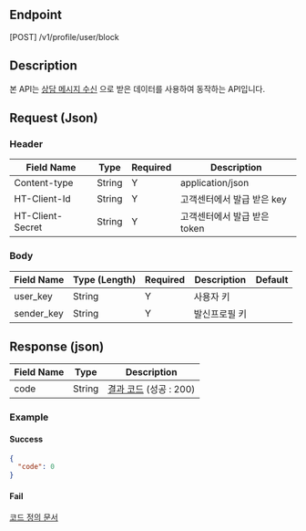 ## Endpoint
[POST] /v1/profile/user/block

## Description
본 API는 [상담 메시지 수신](./상담%20메시지%20수신) 으로 받은 데이터를 사용하여 동작하는 API입니다.

## Request (Json)
### Header
| Field Name       | Type   | Required | Description          |
|------------------|--------|----------|----------------------|
| Content-type     | String | Y        | application/json     |
| HT-Client-Id     | String | Y        | 고객센터에서 발급 받은 key    |
| HT-Client-Secret | String | Y        | 고객센터에서 발급 받은 token  |

### Body
| Field Name  | Type (Length) | Required | Description     | Default |
|-------------|---------------|----------|-----------------|---------|
| user_key    | String        | Y        | 사용자 키           |         |
| sender_key  | String        | Y        | 발신프로필 키         |         |

## Response (json)
| Field Name | Type    | Description                           |
|------------|---------|---------------------------------------|
| code       | String  | [결과 코드](./API%20코드%20정의) (성공 : 200)   |

### Example

#### Success
```json
{
  "code": 0
}
```

#### Fail
[코드 정의 문서](./API%20코드%20정의)
